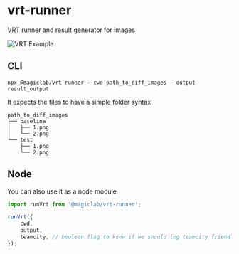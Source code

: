 # vrt-runner

VRT runner and result generator for images

![VRT Example](https://raw.githubusercontent.com/badoo/vrt-runner/master/example.png "VRT Example")

## CLI

`npx @magiclab/vrt-runner --cwd path_to_diff_images --output result_output`

It expects the files to have a simple folder syntax

```
path_to_diff_images
├── baseline
│   ├── 1.png
│   └── 2.png
└── test
    ├── 1.png
    └── 2.png
```

## Node

You can also use it as a node module

```js
import runVrt from '@magiclab/vrt-runner';

runVrt({
    cwd,
    output,
    teamcity, // boolean flag to know if we should log teamcity friendly output
});
```

